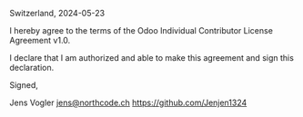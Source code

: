 Switzerland, 2024-05-23

I hereby agree to the terms of the Odoo Individual Contributor License
Agreement v1.0.

I declare that I am authorized and able to make this agreement and sign this
declaration.

Signed,

Jens Vogler jens@northcode.ch https://github.com/Jenjen1324